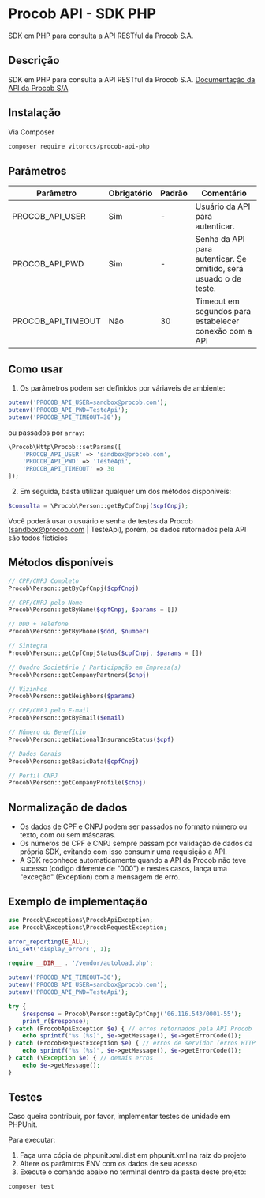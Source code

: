 # Procob API - SDK PHP
SDK em PHP para consulta a API RESTful da Procob S.A.


## Descrição
SDK em PHP para consulta a API RESTful da Procob S.A. [Documentação da API da Procob S/A](https://api.procob.com/)


## Instalação
Via Composer
```bash
composer require vitorccs/procob-api-php
```


## Parâmetros
Parâmetro | Obrigatório | Padrão | Comentário
------------ | ------------- | ------------- | -------------
PROCOB_API_USER | Sim | - | Usuário da API para autenticar.
PROCOB_API_PWD | Sim | - | Senha da API para autenticar. Se omitido, será usuado o de teste.
PROCOB_API_TIMEOUT | Não | 30 | Timeout em segundos para estabelecer conexão com a API


## Como usar
1) Os parâmetros podem ser definidos por váriaveis de ambiente:
```php
putenv('PROCOB_API_USER=sandbox@procob.com');
putenv('PROCOB_API_PWD=TesteApi');
putenv('PROCOB_API_TIMEOUT=30');
```

ou passados por `array`:
```php
\Procob\Http\Procob::setParams([
    'PROCOB_API_USER' => 'sandbox@procob.com',
    'PROCOB_API_PWD' => 'TesteApi',
    'PROCOB_API_TIMEOUT' => 30
]);
```
2) Em seguida, basta utilizar qualquer um dos métodos disponíveís:
```php
$consulta = \Procob\Person::getByCpfCnpj($cpfCnpj);
```
Você poderá usar o usuário e senha de testes da Procob (sandbox@procob.com | TesteApi), porém, os dados retornados pela API são todos fictícios


## Métodos disponíveis
```php
// CPF/CNPJ Completo
Procob\Person::getByCpfCnpj($cpfCnpj)

// CPF/CNPJ pelo Nome
Procob\Person::getByName($cpfCnpj, $params = [])

// DDD + Telefone
Procob\Person::getByPhone($ddd, $number)

// Sintegra
Procob\Person::getCpfCnpjStatus($cpfCnpj, $params = [])

// Quadro Societário / Participação em Empresa(s)
Procob\Person::getCompanyPartners($cnpj)

// Vizinhos
Procob\Person::getNeighbors($params)

// CPF/CNPJ pelo E-mail
Procob\Person::getByEmail($email)

// Número do Benefício
Procob\Person::getNationalInsuranceStatus($cpf)

// Dados Gerais
Procob\Person::getBasicData($cpfCnpj)

// Perfil CNPJ
Procob\Person::getCompanyProfile($cnpj)
```


## Normalização de dados
* Os dados de CPF e CNPJ podem ser passados no formato número ou texto, com ou sem máscaras.
* Os números de CPF e CNPJ sempre passam por validação de dados da própria SDK, evitando com isso consumir uma  requisição a API.
* A SDK reconhece automaticamente quando a API da Procob não teve sucesso (código diferente de "000") e nestes casos, lança uma "exceção" (Exception) com a mensagem de erro.


## Exemplo de implementação

```php
use Procob\Exceptions\ProcobApiException;
use Procob\Exceptions\ProcobRequestException;

error_reporting(E_ALL);
ini_set('display_errors', 1);

require __DIR__ . '/vendor/autoload.php';

putenv('PROCOB_API_TIMEOUT=30');
putenv('PROCOB_API_USER=sandbox@procob.com');
putenv('PROCOB_API_PWD=TesteApi');

try {
    $response = Procob\Person::getByCpfCnpj('06.116.543/0001-55');
    print_r($response);
} catch (ProcobApiException $e) { // erros retornados pela API Procob
    echo sprintf("%s (%s)", $e->getMessage(), $e->getErrorCode());
} catch (ProcobRequestException $e) { // erros de servidor (erros HTTP 4xx e 5xx)
    echo sprintf("%s (%s)", $e->getMessage(), $e->getErrorCode());
} catch (\Exception $e) { // demais erros
    echo $e->getMessage();
} 
```

## Testes
Caso queira contribuir, por favor, implementar testes de unidade em PHPUnit.

Para executar:
1) Faça uma cópia de phpunit.xml.dist em phpunit.xml na raíz do projeto
2) Altere os parâmtros ENV com os dados de seu acesso
3) Execute o comando abaixo no terminal dentro da pasta deste projeto:

```bash
composer test
```
